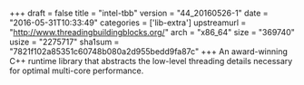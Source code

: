 +++
draft = false
title = "intel-tbb"
version = "44_20160526-1"
date = "2016-05-31T10:33:49"
categories = ['lib-extra']
upstreamurl = "http://www.threadingbuildingblocks.org/"
arch = "x86_64"
size = "369740"
usize = "2275717"
sha1sum = "7821f102a85351c60748b080a2d955bedd9fa87c"
+++
An award-winning C++ runtime library that abstracts the low-level threading details necessary for optimal multi-core performance.